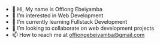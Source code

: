 - 👋 Hi, My name is Offiong Ebeiyamba
- 👀 I’m interested in Web Development
- 🌱 I’m currently learning Fullstack Development
- 💞️ I’m looking to collaborate on web development projects
- 📫 How to reach me at offiongebeiyamba@gmail.com

<!---
Freddyslim7/Freddyslim7 is a ✨ special ✨ repository because its `README.md` (this file) appears on your GitHub profile.
You can click the Preview link to take a look at your changes.
--->
